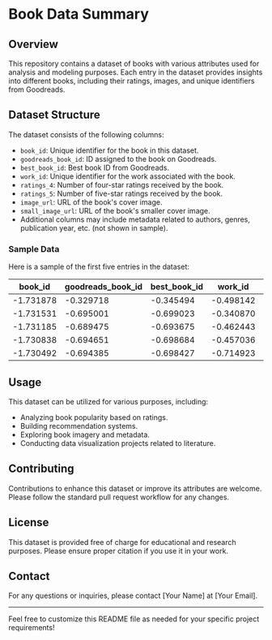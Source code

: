 # Book Data Summary

## Overview

This repository contains a dataset of books with various attributes used for analysis and modeling purposes. Each entry in the dataset provides insights into different books, including their ratings, images, and unique identifiers from Goodreads.

## Dataset Structure

The dataset consists of the following columns:

- `book_id`: Unique identifier for the book in this dataset.
- `goodreads_book_id`: ID assigned to the book on Goodreads.
- `best_book_id`: Best book ID from Goodreads.
- `work_id`: Unique identifier for the work associated with the book.
- `ratings_4`: Number of four-star ratings received by the book.
- `ratings_5`: Number of five-star ratings received by the book.
- `image_url`: URL of the book's cover image.
- `small_image_url`: URL of the book's smaller cover image.
- Additional columns may include metadata related to authors, genres, publication year, etc. (not shown in sample).

### Sample Data

Here is a sample of the first five entries in the dataset:

| book_id     | goodreads_book_id | best_book_id  | work_id      | ratings_4  | ratings_5  | image_url                                             | small_image_url                                      |
|-------------|--------------------|----------------|---------------|------------|------------|------------------------------------------------------|-----------------------------------------------------|
| -1.731878   | -0.329718         | -0.345494      | -0.498142     | 28.41      | 33.63      | [Link](https://images.gr-assets.com/books/1447303603m...) | [Link](https://images.gr-assets.com/books/1447303603s...) |
| -1.731531   | -0.695001         | -0.699023      | -0.340870     | 22.09      | 37.46      | [Link](https://images.gr-assets.com/books/1474154022m...) | [Link](https://images.gr-assets.com/books/1474154022s...) |
| -1.731185   | -0.689475         | -0.693675      | -0.462443     | 16.62      | 16.69      | [Link](https://images.gr-assets.com/books/1361039443m...) | [Link](https://images.gr-assets.com/books/1361039443s...) |
| -1.730838   | -0.694651         | -0.698684      | -0.457036     | 19.09      | 21.19      | [Link](https://images.gr-assets.com/books/1361975680m...) | [Link](https://images.gr-assets.com/books/1361975680s...) |
| -1.730492   | -0.694385         | -0.698427      | -0.714923     | 17.81      | 11.58      | [Link](https://images.gr-assets.com/books/1490528560m...) | [Link](https://images.gr-assets.com/books/1490528560s...) |

## Usage

This dataset can be utilized for various purposes, including:

- Analyzing book popularity based on ratings.
- Building recommendation systems.
- Exploring book imagery and metadata.
- Conducting data visualization projects related to literature.

## Contributing

Contributions to enhance this dataset or improve its attributes are welcome. Please follow the standard pull request workflow for any changes.

## License

This dataset is provided free of charge for educational and research purposes. Please ensure proper citation if you use it in your work.

## Contact

For any questions or inquiries, please contact [Your Name] at [Your Email].

---

Feel free to customize this README file as needed for your specific project requirements!